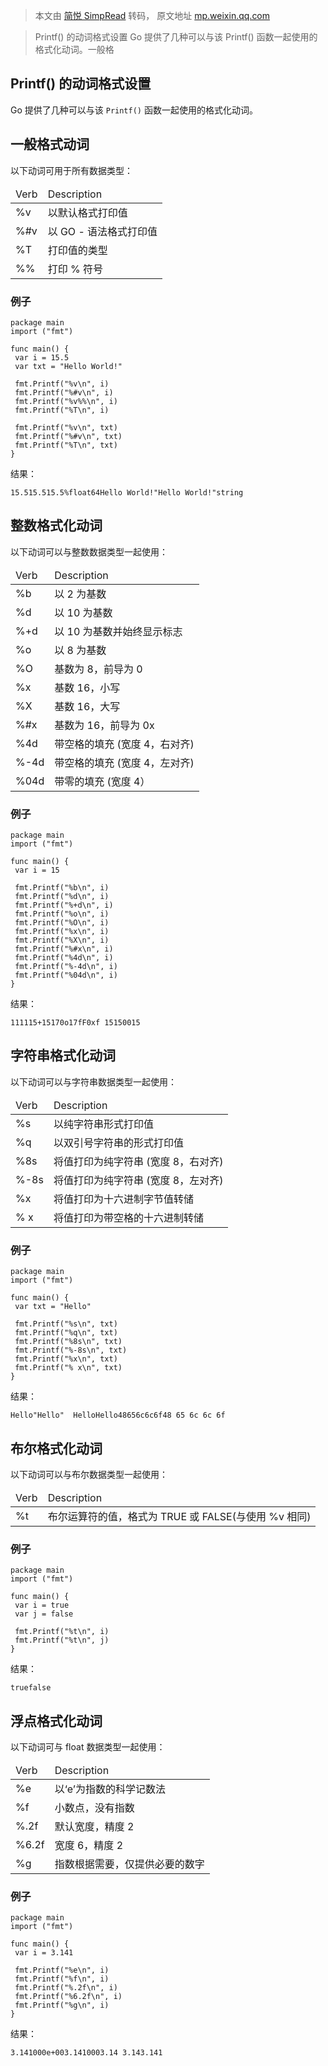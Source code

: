 > 本文由 [简悦 SimpRead](http://ksria.com/simpread/) 转码， 原文地址 [mp.weixin.qq.com](https://mp.weixin.qq.com/s/h6FYhyqfR27tPAH5gSfniA)

> Printf() 的动词格式设置 Go 提供了几种可以与该 Printf() 函数一起使用的格式化动词。一般格

Printf() 的动词格式设置
----------------

Go 提供了几种可以与该 `Printf()` 函数一起使用的格式化动词。

一般格式动词
------

以下动词可用于所有数据类型：

<table><thead data-style="line-height: 1.75; background: rgba(0, 0, 0, 0.05); font-weight: bold; color: rgb(63, 63, 63);"><tr><td data-style="line-height: 1.75; border-color: rgb(223, 223, 223); padding: 0.25em 0.5em;">Verb</td><td data-style="line-height: 1.75; border-color: rgb(223, 223, 223); padding: 0.25em 0.5em;">Description</td></tr></thead><tbody><tr><td data-style="line-height: 1.75; border-color: rgb(223, 223, 223); padding: 0.25em 0.5em; color: rgb(63, 63, 63);">%v</td><td data-style="line-height: 1.75; border-color: rgb(223, 223, 223); padding: 0.25em 0.5em; color: rgb(63, 63, 63);">以默认格式打印值</td></tr><tr><td data-style="line-height: 1.75; border-color: rgb(223, 223, 223); padding: 0.25em 0.5em; color: rgb(63, 63, 63);">%#v</td><td data-style="line-height: 1.75; border-color: rgb(223, 223, 223); padding: 0.25em 0.5em; color: rgb(63, 63, 63);">以 GO - 语法格式打印值</td></tr><tr><td data-style="line-height: 1.75; border-color: rgb(223, 223, 223); padding: 0.25em 0.5em; color: rgb(63, 63, 63);">%T</td><td data-style="line-height: 1.75; border-color: rgb(223, 223, 223); padding: 0.25em 0.5em; color: rgb(63, 63, 63);">打印值的类型</td></tr><tr><td data-style="line-height: 1.75; border-color: rgb(223, 223, 223); padding: 0.25em 0.5em; color: rgb(63, 63, 63);">%%</td><td data-style="line-height: 1.75; border-color: rgb(223, 223, 223); padding: 0.25em 0.5em; color: rgb(63, 63, 63);">打印 % 符号</td></tr></tbody></table>

### 例子

```
package main
import ("fmt")

func main() {
 var i = 15.5
 var txt = "Hello World!"

 fmt.Printf("%v\n", i)
 fmt.Printf("%#v\n", i)
 fmt.Printf("%v%%\n", i)
 fmt.Printf("%T\n", i)

 fmt.Printf("%v\n", txt)
 fmt.Printf("%#v\n", txt)
 fmt.Printf("%T\n", txt)
}

```

结果：

```
15.515.515.5%float64Hello World!"Hello World!"string

```

整数格式化动词
-------

以下动词可以与整数数据类型一起使用：

<table><thead data-style="line-height: 1.75; background: rgba(0, 0, 0, 0.05); font-weight: bold; color: rgb(63, 63, 63);"><tr><td data-style="line-height: 1.75; border-color: rgb(223, 223, 223); padding: 0.25em 0.5em;">Verb</td><td data-style="line-height: 1.75; border-color: rgb(223, 223, 223); padding: 0.25em 0.5em;">Description</td></tr></thead><tbody><tr><td data-style="line-height: 1.75; border-color: rgb(223, 223, 223); padding: 0.25em 0.5em; color: rgb(63, 63, 63);">%b</td><td data-style="line-height: 1.75; border-color: rgb(223, 223, 223); padding: 0.25em 0.5em; color: rgb(63, 63, 63);">以 2 为基数</td></tr><tr><td data-style="line-height: 1.75; border-color: rgb(223, 223, 223); padding: 0.25em 0.5em; color: rgb(63, 63, 63);">%d</td><td data-style="line-height: 1.75; border-color: rgb(223, 223, 223); padding: 0.25em 0.5em; color: rgb(63, 63, 63);">以 10 为基数</td></tr><tr><td data-style="line-height: 1.75; border-color: rgb(223, 223, 223); padding: 0.25em 0.5em; color: rgb(63, 63, 63);">%+d</td><td data-style="line-height: 1.75; border-color: rgb(223, 223, 223); padding: 0.25em 0.5em; color: rgb(63, 63, 63);">以 10 为基数并始终显示标志</td></tr><tr><td data-style="line-height: 1.75; border-color: rgb(223, 223, 223); padding: 0.25em 0.5em; color: rgb(63, 63, 63);">%o</td><td data-style="line-height: 1.75; border-color: rgb(223, 223, 223); padding: 0.25em 0.5em; color: rgb(63, 63, 63);">以 8 为基数</td></tr><tr><td data-style="line-height: 1.75; border-color: rgb(223, 223, 223); padding: 0.25em 0.5em; color: rgb(63, 63, 63);">%O</td><td data-style="line-height: 1.75; border-color: rgb(223, 223, 223); padding: 0.25em 0.5em; color: rgb(63, 63, 63);">基数为 8，前导为 0</td></tr><tr><td data-style="line-height: 1.75; border-color: rgb(223, 223, 223); padding: 0.25em 0.5em; color: rgb(63, 63, 63);">%x</td><td data-style="line-height: 1.75; border-color: rgb(223, 223, 223); padding: 0.25em 0.5em; color: rgb(63, 63, 63);">基数 16，小写</td></tr><tr><td data-style="line-height: 1.75; border-color: rgb(223, 223, 223); padding: 0.25em 0.5em; color: rgb(63, 63, 63);">%X</td><td data-style="line-height: 1.75; border-color: rgb(223, 223, 223); padding: 0.25em 0.5em; color: rgb(63, 63, 63);">基数 16，大写</td></tr><tr><td data-style="line-height: 1.75; border-color: rgb(223, 223, 223); padding: 0.25em 0.5em; color: rgb(63, 63, 63);">%#x</td><td data-style="line-height: 1.75; border-color: rgb(223, 223, 223); padding: 0.25em 0.5em; color: rgb(63, 63, 63);">基数为 16，前导为 0x</td></tr><tr><td data-style="line-height: 1.75; border-color: rgb(223, 223, 223); padding: 0.25em 0.5em; color: rgb(63, 63, 63);">%4d</td><td data-style="line-height: 1.75; border-color: rgb(223, 223, 223); padding: 0.25em 0.5em; color: rgb(63, 63, 63);">带空格的填充 (宽度 4，右对齐)</td></tr><tr><td data-style="line-height: 1.75; border-color: rgb(223, 223, 223); padding: 0.25em 0.5em; color: rgb(63, 63, 63);">%-4d</td><td data-style="line-height: 1.75; border-color: rgb(223, 223, 223); padding: 0.25em 0.5em; color: rgb(63, 63, 63);">带空格的填充 (宽度 4，左对齐)</td></tr><tr><td data-style="line-height: 1.75; border-color: rgb(223, 223, 223); padding: 0.25em 0.5em; color: rgb(63, 63, 63);">%04d</td><td data-style="line-height: 1.75; border-color: rgb(223, 223, 223); padding: 0.25em 0.5em; color: rgb(63, 63, 63);">带零的填充 (宽度 4）</td></tr></tbody></table>

### 例子

```
package main
import ("fmt")

func main() {
 var i = 15

 fmt.Printf("%b\n", i)
 fmt.Printf("%d\n", i)
 fmt.Printf("%+d\n", i)
 fmt.Printf("%o\n", i)
 fmt.Printf("%O\n", i)
 fmt.Printf("%x\n", i)
 fmt.Printf("%X\n", i)
 fmt.Printf("%#x\n", i)
 fmt.Printf("%4d\n", i)
 fmt.Printf("%-4d\n", i)
 fmt.Printf("%04d\n", i)
}

```

结果：

```
111115+15170o17fF0xf 15150015

```

字符串格式化动词
--------

以下动词可以与字符串数据类型一起使用：

<table><thead data-style="line-height: 1.75; background: rgba(0, 0, 0, 0.05); font-weight: bold; color: rgb(63, 63, 63);"><tr><td data-style="line-height: 1.75; border-color: rgb(223, 223, 223); padding: 0.25em 0.5em;">Verb</td><td data-style="line-height: 1.75; border-color: rgb(223, 223, 223); padding: 0.25em 0.5em;">Description</td></tr></thead><tbody><tr><td data-style="line-height: 1.75; border-color: rgb(223, 223, 223); padding: 0.25em 0.5em; color: rgb(63, 63, 63);">%s</td><td data-style="line-height: 1.75; border-color: rgb(223, 223, 223); padding: 0.25em 0.5em; color: rgb(63, 63, 63);">以纯字符串形式打印值</td></tr><tr><td data-style="line-height: 1.75; border-color: rgb(223, 223, 223); padding: 0.25em 0.5em; color: rgb(63, 63, 63);">%q</td><td data-style="line-height: 1.75; border-color: rgb(223, 223, 223); padding: 0.25em 0.5em; color: rgb(63, 63, 63);">以双引号字符串的形式打印值</td></tr><tr><td data-style="line-height: 1.75; border-color: rgb(223, 223, 223); padding: 0.25em 0.5em; color: rgb(63, 63, 63);">%8s</td><td data-style="line-height: 1.75; border-color: rgb(223, 223, 223); padding: 0.25em 0.5em; color: rgb(63, 63, 63);">将值打印为纯字符串 (宽度 8，右对齐)</td></tr><tr><td data-style="line-height: 1.75; border-color: rgb(223, 223, 223); padding: 0.25em 0.5em; color: rgb(63, 63, 63);">%-8s</td><td data-style="line-height: 1.75; border-color: rgb(223, 223, 223); padding: 0.25em 0.5em; color: rgb(63, 63, 63);">将值打印为纯字符串 (宽度 8，左对齐)</td></tr><tr><td data-style="line-height: 1.75; border-color: rgb(223, 223, 223); padding: 0.25em 0.5em; color: rgb(63, 63, 63);">%x</td><td data-style="line-height: 1.75; border-color: rgb(223, 223, 223); padding: 0.25em 0.5em; color: rgb(63, 63, 63);">将值打印为十六进制字节值转储</td></tr><tr><td data-style="line-height: 1.75; border-color: rgb(223, 223, 223); padding: 0.25em 0.5em; color: rgb(63, 63, 63);">% x</td><td data-style="line-height: 1.75; border-color: rgb(223, 223, 223); padding: 0.25em 0.5em; color: rgb(63, 63, 63);">将值打印为带空格的十六进制转储</td></tr></tbody></table>

### 例子

```
package main
import ("fmt")

func main() {
 var txt = "Hello"

 fmt.Printf("%s\n", txt)
 fmt.Printf("%q\n", txt)
 fmt.Printf("%8s\n", txt)
 fmt.Printf("%-8s\n", txt)
 fmt.Printf("%x\n", txt)
 fmt.Printf("% x\n", txt)
}

```

结果：

```
Hello"Hello"  HelloHello48656c6c6f48 65 6c 6c 6f

```

布尔格式化动词
-------

以下动词可以与布尔数据类型一起使用：

<table><thead data-style="line-height: 1.75; background: rgba(0, 0, 0, 0.05); font-weight: bold; color: rgb(63, 63, 63);"><tr><td data-style="line-height: 1.75; border-color: rgb(223, 223, 223); padding: 0.25em 0.5em;">Verb</td><td data-style="line-height: 1.75; border-color: rgb(223, 223, 223); padding: 0.25em 0.5em;">Description</td></tr></thead><tbody><tr><td data-style="line-height: 1.75; border-color: rgb(223, 223, 223); padding: 0.25em 0.5em; color: rgb(63, 63, 63);">%t</td><td data-style="line-height: 1.75; border-color: rgb(223, 223, 223); padding: 0.25em 0.5em; color: rgb(63, 63, 63);">布尔运算符的值，格式为 TRUE 或 FALSE(与使用 %v 相同)</td></tr></tbody></table>

### 例子

```
package main
import ("fmt")

func main() {
 var i = true
 var j = false

 fmt.Printf("%t\n", i)
 fmt.Printf("%t\n", j)
}

```

结果：

```
truefalse

```

浮点格式化动词
-------

以下动词可与 float 数据类型一起使用：

<table><thead data-style="line-height: 1.75; background: rgba(0, 0, 0, 0.05); font-weight: bold; color: rgb(63, 63, 63);"><tr><td data-style="line-height: 1.75; border-color: rgb(223, 223, 223); padding: 0.25em 0.5em;">Verb</td><td data-style="line-height: 1.75; border-color: rgb(223, 223, 223); padding: 0.25em 0.5em;">Description</td></tr></thead><tbody><tr><td data-style="line-height: 1.75; border-color: rgb(223, 223, 223); padding: 0.25em 0.5em; color: rgb(63, 63, 63);">%e</td><td data-style="line-height: 1.75; border-color: rgb(223, 223, 223); padding: 0.25em 0.5em; color: rgb(63, 63, 63);">以‘e’为指数的科学记数法</td></tr><tr><td data-style="line-height: 1.75; border-color: rgb(223, 223, 223); padding: 0.25em 0.5em; color: rgb(63, 63, 63);">%f</td><td data-style="line-height: 1.75; border-color: rgb(223, 223, 223); padding: 0.25em 0.5em; color: rgb(63, 63, 63);">小数点，没有指数</td></tr><tr><td data-style="line-height: 1.75; border-color: rgb(223, 223, 223); padding: 0.25em 0.5em; color: rgb(63, 63, 63);">%.2f</td><td data-style="line-height: 1.75; border-color: rgb(223, 223, 223); padding: 0.25em 0.5em; color: rgb(63, 63, 63);">默认宽度，精度 2</td></tr><tr><td data-style="line-height: 1.75; border-color: rgb(223, 223, 223); padding: 0.25em 0.5em; color: rgb(63, 63, 63);">%6.2f</td><td data-style="line-height: 1.75; border-color: rgb(223, 223, 223); padding: 0.25em 0.5em; color: rgb(63, 63, 63);">宽度 6，精度 2</td></tr><tr><td data-style="line-height: 1.75; border-color: rgb(223, 223, 223); padding: 0.25em 0.5em; color: rgb(63, 63, 63);">%g</td><td data-style="line-height: 1.75; border-color: rgb(223, 223, 223); padding: 0.25em 0.5em; color: rgb(63, 63, 63);">指数根据需要，仅提供必要的数字</td></tr></tbody></table>

### 例子

```
package main
import ("fmt")

func main() {
 var i = 3.141

 fmt.Printf("%e\n", i)
 fmt.Printf("%f\n", i)
 fmt.Printf("%.2f\n", i)
 fmt.Printf("%6.2f\n", i)
 fmt.Printf("%g\n", i)
}

```

结果：

```
3.141000e+003.1410003.14 3.143.141

```